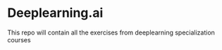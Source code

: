 # Deeplearning.ai

This repo will contain all the exercises from deeplearning specialization courses
 
